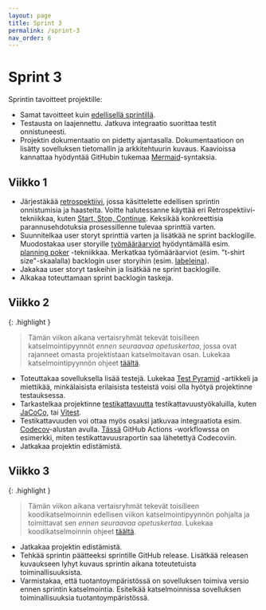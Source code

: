 ```yaml
---
layout: page
title: Sprint 3
permalink: /sprint-3
nav_order: 6
---
```


# Sprint 3

Sprintin tavoitteet projektille:

- Samat tavoitteet kuin [edellisellä sprintillä](/sprint-2).
- Testausta on laajennettu. Jatkuva integraatio suorittaa testit onnistuneesti.
- Projektin dokumentaatio on pidetty ajantasalla. Dokumentaatioon on lisätty sovelluksen tietomallin ja arkkitehtuurin kuvaus. Kaavioissa kannattaa hyödyntää GitHubin tukemaa [Mermaid](https://github.blog/developer-skills/github/include-diagrams-markdown-files-mermaid/)-syntaksia.

## Viikko 1

- Järjestäkää [retrospektiivi](https://www.teamretro.com/retrospectives/mad-sad-glad-retrospective), jossa käsittelette edellisen sprintin onnistumisia ja haasteita. Voitte halutessanne käyttää eri Retrospektiivi-tekniikkaa, kuten [Start, Stop, Continue](https://www.teamretro.com/retrospectives/start-stop-continue-retrospective). Keksikää konkreettisia parannusehdotuksia prosessillenne tulevaa sprinttiä varten.
- Suunnitelkaa user storyt sprinttiä varten ja lisätkää ne sprint backlogille.
 Muodostakaa user storyille [työmääräarviot](https://activecollab.com/blog/project-management/t-shirt-sizing) hyödyntämällä esim. [planning poker](https://www.mountaingoatsoftware.com/agile/planning-poker) -tekniikkaa. Merkatkaa työmääräarviot (esim. "t-shirt size"-skaalalla) backlogin user storyihin (esim. [labeleina](https://docs.github.com/en/issues/using-labels-and-milestones-to-track-work/managing-labels)).
- Jakakaa user storyt taskeihin ja lisätkää ne sprint backlogille.
- Alkakaa toteuttamaan sprint backlogin taskeja.

## Viikko 2

{: .highlight }

> Tämän viikon aikana vertaisryhmät tekevät toisilleen katselmointipyynnöt _ennen seuraavaa opetuskertaa_, jossa ovat rajanneet omasta projektistaan katselmoitavan osan. Lukekaa katselmointipyynnön ohjeet [täältä](/koodikatselmointi).

- Toteuttakaa sovelluksella lisää testejä. Lukekaa [Test Pyramid](https://martinfowler.com/bliki/TestPyramid.html) -artikkeli ja miettikää, minkälaisista erilaisista testeistä voisi olla hyötyä projektinne testauksessa.
- Tarkastelkaa projektinne [testikattavuutta](https://www.simform.com/blog/test-coverage/) testikattavuustyökaluilla, kuten [JaCoCo](https://www.baeldung.com/jacoco), tai [Vitest](https://vitest.dev/guide/coverage).
- Testikattavuuden voi ottaa myös osaksi jatkuvaa integraatiota esim. [Codecov](https://docs.codecov.com/docs/quick-start)-alustan avulla. [Tässä](https://github.com/Kaltsoon/spring-boot-vite-example/blob/main/.github/workflows/ci.yml) GitHub Actions -workflowssa on esimerkki, miten testikattavuusraportin saa lähetettyä Codecoviin.
- Jatkakaa projektin edistämistä.

## Viikko 3

{: .highlight }

> Tämän viikon aikana vertaisryhmät tekevät toisilleen koodikatselmoinnin edellisen viikon katselmointipyynnön pohjalta ja toimittavat sen _ennen seuraavaa opetuskertaa_. Lukekaa koodikatselmoinnin ohjeet [täältä](/koodikatselmointi).

- Jatkakaa projektin edistämistä.
- Tehkää sprintin päätteeksi sprintille GitHub release. Lisätkää releasen kuvaukseen lyhyt kuvaus sprintin aikana toteutetuista toiminallisuuksista.
- Varmistakaa, että tuotantoympäristössä on sovelluksen toimiva versio ennen sprintin katselmointia. Esitelkää katselmoinnissa sovelluksen toiminallisuuksia tuotantoympäristössä.
